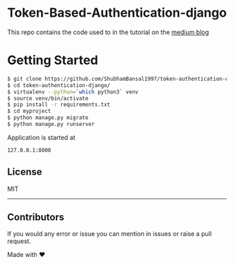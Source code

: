 # Token-Based-Authentication-django
This repo contains the code used to in the tutorial on the [medium blog](https://medium.com/@shubhambansal_89125/crud-app-using-vue-js-and-django-516edf4e4217)

# Getting Started

```sh
$ git clone https://github.com/ShubhamBansal1997/token-authentication-django.git
$ cd token-authentication-django/
$ virtualenv --python=`which python3` venv
$ source venv/bin/activate
$ pip install -r requirements.txt
$ cd myproject
$ python manage.py migrate
$ python manage.py runserver
```
Application is started at 
```sh
127.0.0.1:8000
```

License
----

MIT

***

Contributors
---
If you would any error or issue you can mention in issues or raise a pull request.

Made with ❤

